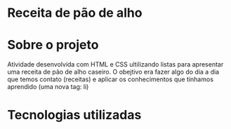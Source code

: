 <h1>Receita de pão de alho</h1>
<h1> Sobre o projeto</h1>
Atividade desenvolvida com HTML e CSS ultilizando listas para apresentar uma receita de pão de alho caseiro. O obejtivo era fazer algo do dia a dia que temos contato (receitas) e aplicar os conhecimentos que tínhamos
aprendido (uma nova tag: li)
<h1> Tecnologias utilizadas</h1>
